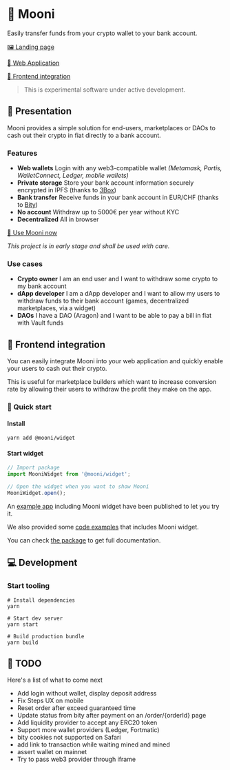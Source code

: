 # 🌚 Mooni

Easily transfer funds from your crypto wallet to your bank account.

[🖼 Landing page](https://mooni.launchaco.com)

[🚀 Web Application](https://mooni.now.sh)

[🔮 Frontend integration](https://mooni.now.sh)

> This is experimental software under active development.

## 📃 Presentation

Mooni provides a simple solution for end-users, marketplaces or DAOs to cash out their crypto in fiat directly to a bank account.

### Features
- **Web wallets** Login with any web3-compatible wallet *(Metamask, Portis, WalletConnect, Ledger, mobile wallets)*
- **Private storage** Store your bank account information securely encrypted in IPFS (thanks to [3Box](https://3box.io))
- **Bank transfer** Receive funds in your bank account in EUR/CHF (thanks to [Bity](https://bity.com))
- **No account** Withdraw up to 5000€ per year without KYC
- **Decentralized** All in browser

[🚀 Use Mooni now](https://mooni.now.sh)

*This project is in early stage and shall be used with care.*

### Use cases
- **Crypto owner** I am an end user and I want to withdraw some crypto to my bank account
- **dApp developer** I am a dApp developer and I want to allow my users to withdraw funds to their bank account (games, decentralized marketplaces, via a widget)
- **DAOs** I have a DAO (Aragon) and I want to be able to pay a bill in fiat with Vault funds

## 🔮 Frontend integration

You can easily integrate Mooni into your web application and quickly enable your users to cash out their crypto.

This is useful for marketplace builders which want to increase conversion rate by allowing their users to withdraw the profit they make on the app.


### 🎁 Quick start

#### Install

`yarn add @mooni/widget`
 
#### Start widget

```js
// Import package
import MooniWidget from '@mooni/widget';

// Open the widget when you want to show Mooni
MooniWidget.open();
```

An [example app](https://mooni-host-iframe.now.sh/) including Mooni widget have been published to let you try it.

We also provided some [code examples](host-example) that includes Mooni widget.

You can check [the package](packages/widget) to get full documentation.

## 💻 Development

### Start tooling

```
# Install dependencies
yarn

# Start dev server
yarn start

# Build production bundle
yarn build
```

## 💭 TODO

Here's a list of what to come next

- Add login without wallet, display deposit address
- Fix Steps UX on mobile
- Reset order after exceed guaranteed time
- Update status from bity after payment on an /order/{orderId} page
- Add liquidity provider to accept any ERC20 token
- Support more wallet providers (Ledger, Fortmatic)
- bity cookies not supported on Safari
- add link to transaction while waiting mined and mined
- assert wallet on mainnet
- Try to pass web3 provider through iframe
